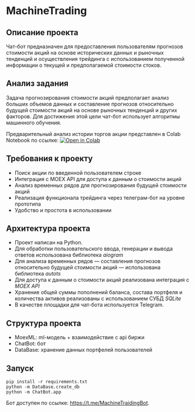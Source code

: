 # MachineTrading

## Описание проекта
Чат-бот предназначен для предоставления пользователям прогнозов стоимости акций на основе исторических данных и рыночных тенденций и осуществления трейдинга с использованием полученной информации о текущей и предполагаемой стоимости стоков.

## Анализ задания
Задача прогнозирования стоимости акций предполагает анализ больших объемов данных и составление прогнозов относительно будущей стоимости акций на основе рыночных тенденций и других факторов. Для достижения этой цели чат-бот использует алгоритмы машинного обучения. 

Предварительный анализ истории торгов акции представлен в Colab Notebook по ссылке: [![Open in Colab](https://colab.research.google.com/assets/colab-badge.svg)](https://drive.google.com/file/d/1JuUK_wvtx-wwW2gfIGfndgVOF9INgMlW/view?usp=sharing)

## Требования к проекту
* Поиск акции по введенной пользователем строке
* Интеграция с MOEX API для доступа к данным о стоимости акций
* Анализ временных рядов для прогнозирования будущей стоимости акций
* Реализация функционала трейдинга через телеграм-бот на уровне прототипа
* Удобство и простота в использовании

## Архитектура проекта
* Проект написан на Python.
* Для обработки пользовательского ввода, генерации и вывода ответов использована библиотека _aiogram_
* Для анализа временных рядов — составления прогнозов относительно будущей стоимости акций — использована библиотека _autots_
* Для доступа к данным о стоимости акций реализована интеграция с _MOEX API_
* Хранение общей суммы пополнений баланса, состава портфеля и количества активов реализованы с использованием СУБД _SQLite_
* В качестве площадки для чат-бота используется Telegram.

## Структура проекта

* MoexML: ml-модель + взаимодействие с api биржи
* ChatBot: бот
* DataBase: хранение данных портфелей пользователей
      
## Запуск

    pip install -r requirements.txt
    python -m DataBase.create_db
    python -m ChatBot.app

Бот доступен по ссылке: https://t.me/MachineTraidingBot.
